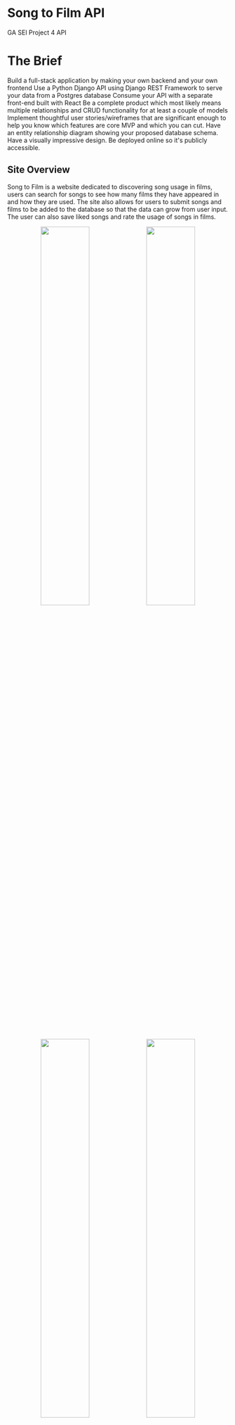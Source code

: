 # Song to Film API

GA SEI Project 4 API

# The Brief

Build a full-stack application by making your own backend and your own frontend
Use a Python Django API using Django REST Framework to serve your data from a Postgres database
Consume your API with a separate front-end built with React
Be a complete product which most likely means multiple relationships and CRUD functionality for at least a couple of models
Implement thoughtful user stories/wireframes that are significant enough to help you know which features are core MVP and which you can cut.
Have an entity relationship diagram showing your proposed database schema.
Have a visually impressive design.
Be deployed online so it's publicly accessible.

## Site Overview

Song to Film is a website dedicated to discovering song usage in films, users can search for songs to see how many films they have appeared in and how they are used. The site also allows for users to submit songs and films to be added to the database so that the data can grow from user input. The user can also save liked songs and rate the usage of songs in films.

<p align="center">
<img src="./assets/song-to-film-homepage.png" width="47%"/>
<img src="./assets/song-to-film-index.png" width="47%"/>
</p>
 
<p align="center">
<img src="./assets/song-to-film-songpage1.png" width="47%"/>
<img src="./assets/song-to-film-songpage2.png" width="47%"/>
</p>
 
## Technologies Used:
 
- Backend: Django
- Front End: React
 - Packages: axios for API handling
- Styling: Tailwind, Material UI
- Version Control: Git
- Deployment: Netlify (FE), Heroku (BE)
 
## General Approach:
 
### Day 1/2: Planning
 
Used Excalidraw to plan the frontend of the app, and quickdatabasediagrams for the ERD. The MVP requirements were set, and many stretch goals identified.
 
### Day 2/3: Backend
 
This process was mainly straightforward, using Postman to test the API calls. The main focus was the structure of the database and how the usage of the songs would fit into it. This was enabled by using a through table, allowing for the usage to exist only on the joins of the song and film tables.
```python
class Song (models.Model):
 name = models.CharField(max_length=200)
 films = models.ManyToManyField(Film, related_name='songs', through='Context', blank=True)
 album = models.ForeignKey(Album, related_name='songs', max_length=100, on_delete=models.CASCADE)
 artist = models.ForeignKey(Artist, related_name='songs', max_length=50, on_delete=models.CASCADE)
 year = models.IntegerField()
 description = models.CharField(max_length=300)
 spotify_link = models.CharField(max_length=200)
 def __str__(self):
   return self.name
 
class Context (models.Model):
 song = models.ForeignKey(Song, on_delete=models.CASCADE)
 film = models.ForeignKey(Film, on_delete=models.CASCADE)
 usage = models.CharField(max_length=300)
 def __str__(self):
   return f"{self.song} used in {self.film}"
```
For the views, I decided to use class based views so that I could have more control over the functions, and this felt more familiar to me as the process is similar to writing controllers in JavaScript when using MongoDB. My main struggle at this point was writing a view that would retrieve all the contexts for a given song, but by using filter I was able to accomplish this. 
```python
class ContextRetrieveAllForSong(APIView):
 
   def get(self, request):
 
     songId = request.GET.get('songId')
      
     context = list(Context.objects.filter(song=songId))
 
     serialized_context = PopulatedContextSerializer(context, many=True)
 
     return Response(data=serialized_context.data, status=status.HTTP_200_OK)
 
```
### Day 4-6: Frontend
 
Some time was devoted to making sure the frontend and backend would speak to each other. Once I had basic functionality, i.e. being able to GET songs and films, I decided to start with the simpler pages such as login and signup. These pages were developed to an MVP standard, essentially just to the point that I had forms that worked, as some of my stretch goals included refining these pages and giving the user more feedback on their input errors. This part took longer than I had anticipated as I wanted to push myself to learn a new CSS library, Tailwind. I also wanted to use Material UI for components that would seem more polished. Learning to use these new technologies slowed me down somewhat. One major hangup I had which was unexpected was that the like button would have to work differently than how I had gotten it to work in my previous project. I did manage to solve it, but the solution doesn’t quite seem satisfying. I decided to not use state as it caused errors trying this approach, so this was the logic instead:
``javascript
{userData && (
             <Button size="small" color="primary" onClick={handleLikeButton}>
               {song.liked_by.filter(
                 (item) => item.username === userData.username
               ).length > 0
                 ? '♥'
                 : '♡'}
             </Button>
           )}
 
```
I was however, pleased to figure out how to display the contexts for each song, 
```javascript
{songContexts
                         ?.filter((item) => item.film.id === film.id)
 
                         .map((context) => (
                           <>
                             <Typography
                               key={context.id}
                               variant="body2"
                               color="text.secondary"
                             >
                               Average Rating: {averageRating(context)}
                               <br />
                               {context.usage}
                             </Typography>
                           </>
                         ))}
 
```
as I was able to use a combination of a map and filter to display the information I wanted to. 
### Day 7: Bug Fixes/Stretch Goals
 
I was delayed by my struggle with some of the frontend functions, so I decided to add a few more of my stretch goals. The main difficulty was to implement a rating system on the song usages, which due to the nature of the data was a bit more difficult than expected. Due to the time constraints, the rating system is only partially finished, as it now only creates a rating when clicked, but the user has no ability to edit or remove their rating on the frontend. If I had more time, I would seek to refine this feature.
 
### Wireframes:
 
<p align="center">
<img src="./assets/song-to-film-excalidraw.png" width="47%"/>
<img src="./assets/song-to-film-ERD.png" width="47%"/>
</p>
 
## Major Hurdles
 
An initial struggle was configuring the database to accommodate descriptions for the song's context or usage in a certain film. The solution was to use django's 'through' method on the many to many relationship, and a new model named Context, which allows for information to be stored that is relevant to the join table of song and film.
 
I found it challenging to implement what I thought would be simple enough features such as a like button and reviews for the song contexts. Given the structure of the database, it proved to be more difficult to access user specific data for each context and render certain components based off of that info in React. I managed to figure it out, but the solution seems quite messy and it ate up a lot of project time.
 
I also used the tailwind css library for the first time, so it was a challenge to get acquainted with it.
 
## Wins
 
My main satisfaction with this project was the backend. I was very happy with the structure of the database, and especially the use of a through table that allowed for the commenting on the joins between film and songs. This was an aspect that I knew was going to be complicated and I am happy that I got it working how I wanted it to. 
 
## Bugs
The rating portion of the usages is not fully fleshed out, at the moment users can create a rating, but once they create it, they can’t change their first rating or delete it.
 
## Future Improvements  
 
There are a lot of improvements that I would want to make in order to make it feel like a fully formed website. Due to time constraints I didn’t finish many of my stretch goals, such as a more fleshed out user page, artist pages, and a much more intuitive form for adding a song to the database. I also think I could improve the styling of the website to give it a more modern feel. I would also want to fix the rating system on the usages, adding logic so that if the user has already rated a usage, clicking the rating again edits the user’s previous rating to reflect the new rating.  
 
## Key Learnings
 
I think a key point I took away from this project was that I should really focus on the scope of future projects and the time I have to do them. I found with this project that as I was working through it, I kept thinking of stretch goals and more features to give the app more functionality. As a result, I feel that I spent less time on styling and refining the existing features, and I feel this impacted the quality of the final site. 
 
I learned a lot about how useful Django is out of the box, I really appreciated the amount of admin features that Django comes with, this allowed me to focus on other features for the site, which was needed. 
 
I learned a lot about using a PostgresQL database, and found that I preferred it to a document based database which was what I had experienced before. I really enjoyed working out the structure of this database, thinking of what information I wanted to be available and how it intersects with other tables.  
 
### Contact Me
Email: JDeering94@gmail.com

LinkedIn: https://www.linkedin.com/in/joe-deering/

Portfolio: joedeering.co.uk

Feel free to share feedback or if you are aware of any job opportunities please let me know.
